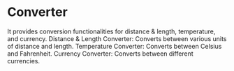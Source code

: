 # Converter
 It provides conversion functionalities for distance & length, temperature, and currency. Distance & Length Converter: Converts between various units of distance and length. Temperature Converter: Converts between Celsius and Fahrenheit. Currency Converter: Converts between different currencies.
